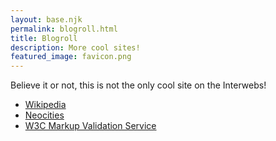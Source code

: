 ```yaml
---
layout: base.njk
permalink: blogroll.html
title: Blogroll
description: More cool sites!
featured_image: favicon.png
---
```

Believe it or not, this is not the only cool site on the Interwebs!  

- [Wikipedia](https://www.wikipedia.org/)
- [Neocities](https://neocities.org)
- [W3C Markup Validation Service](https://validator.w3.org/)